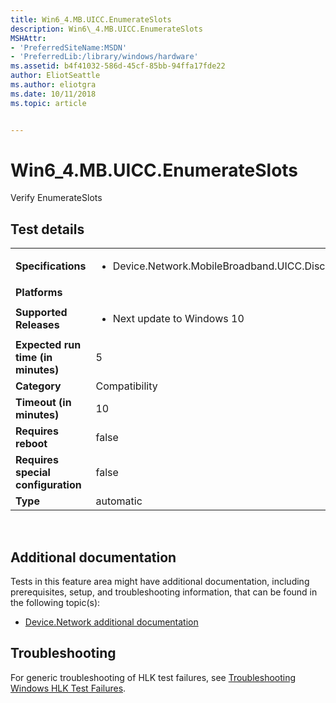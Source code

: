 ```yaml
---
title: Win6_4.MB.UICC.EnumerateSlots
description: Win6\_4.MB.UICC.EnumerateSlots
MSHAttr:
- 'PreferredSiteName:MSDN'
- 'PreferredLib:/library/windows/hardware'
ms.assetid: b4f41032-586d-45cf-85bb-94ffa17fde22
author: EliotSeattle
ms.author: eliotgra
ms.date: 10/11/2018
ms.topic: article


---
```


# Win6_4.MB.UICC.EnumerateSlots


Verify EnumerateSlots

## Test details
|||
|---|---|
| **Specifications**  | <ul><li>Device.Network.MobileBroadband.UICC.Discretional</li></ul> |  
| **Platforms**   | <ul></ul> |
| **Supported Releases** | <ul><li>Next update to Windows 10</li></ul> |
|**Expected run time (in minutes)**| 5 |
|**Category**| Compatibility |
|**Timeout (in minutes)**| 10 |
|**Requires reboot**| false |
|**Requires special configuration**| false |
|**Type**| automatic |

 

## <span id="Additional_documentation"></span><span id="additional_documentation"></span><span id="ADDITIONAL_DOCUMENTATION"></span>Additional documentation


Tests in this feature area might have additional documentation, including prerequisites, setup, and troubleshooting information, that can be found in the following topic(s):

-   [Device.Network additional documentation](device-network-additional-documentation.md)

## <span id="Troubleshooting"></span><span id="troubleshooting"></span><span id="TROUBLESHOOTING"></span>Troubleshooting


For generic troubleshooting of HLK test failures, see [Troubleshooting Windows HLK Test Failures](..\user\troubleshooting-windows-hlk-test-failures.md).

 

 






